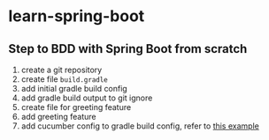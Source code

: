 # learn-spring-boot

## Step to BDD with Spring Boot from scratch

1. create a git repository
1. create file `build.gradle`
1. add initial gradle build config
1. add gradle build output to git ignore
1. create file for greeting feature
1. add greeting feature
1. add cucumber config to gradle build config, refer to [this example](https://github.com/cucumber/cucumber-jvm/blob/master/examples/java-gradle/build.gradle)
